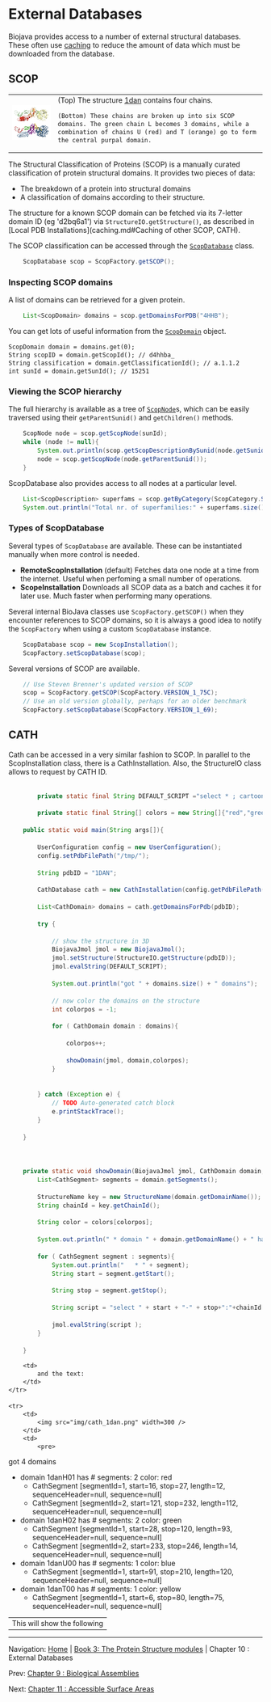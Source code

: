 External Databases
==================

Biojava provides access to a number of external structural databases. These often use [caching](caching.md) to reduce the amount of data which must be downloaded from the database.

SCOP
----

<table>
<tr><td>
	   <img src="img/1dan_scop.png" width=300 />
    </td>
<td>
	(Top) The structure <a href="http://www.rcsb.org/pdb/explore.do?structureId=1dan">1dan</a> contains four chains. <br/>

    (Bottom) These chains are broken up into six SCOP domains. The green chain L becomes 3 domains, while a combination of chains U (red) and T (orange) go to form the central purpal domain.
</td>
</tr>
</table>

The Structural Classification of Proteins (SCOP) is a manually curated classification of protein structural domains. It provides two pieces of data:

* The breakdown of a protein into structural domains
* A classification of domains according to their structure.

The structure for a known SCOP domain can be fetched via its 7-letter domain ID (eg 'd2bq6a1') via ```StructureIO.getStructure()```, as described in [Local PDB Installations](caching.md#Caching of other SCOP, CATH).

The SCOP classification can be accessed through the [```ScopDatabase```](http://www.biojava.org/docs/api/org/biojava/bio/structure/scop/ScopDatabase.html) class.

```java
    ScopDatabase scop = ScopFactory.getSCOP();
```

### Inspecting SCOP domains

A list of domains can be retrieved for a given protein.

```java
    List<ScopDomain> domains = scop.getDomainsForPDB("4HHB");
```

You can get lots of useful information from the [```ScopDomain```](http://www.biojava.org/docs/api/org/biojava/bio/structure/scop/ScopDomain.html) object. 

    ScopDomain domain = domains.get(0);
    String scopID = domain.getScopId(); // d4hhba_
    String classification = domain.getClassificationId(); // a.1.1.2
    int sunId = domain.getSunId(); // 15251

### Viewing the SCOP hierarchy

The full hierarchy is available as a tree of [```ScopNode```](http://www.biojava.org/docs/api/org/biojava/bio/structure/scop/ScopNode.html)s, which can be easily traversed using their ```getParentSunid()``` and ```getChildren()``` methods.

```java
    ScopNode node = scop.getScopNode(sunId);
    while (node != null){
        System.out.println(scop.getScopDescriptionBySunid(node.getSunid()));
        node = scop.getScopNode(node.getParentSunid());
    }
```

ScopDatabase also provides access to all nodes at a particular level.

```java
    List<ScopDescription> superfams = scop.getByCategory(ScopCategory.Superfamily);
    System.out.println("Total nr. of superfamilies:" + superfams.size());
```

### Types of ScopDatabase

Several types of ```ScopDatabase``` are available. These can be instantiated manually when more control is needed.

* __RemoteScopInstallation__ (default) Fetches data one node at a time from the internet. Useful when perfoming a small number of operations.
* __ScopeInstallation__ Downloads all SCOP data as a batch and caches it for later use. Much faster when performing many operations.

Several internal BioJava classes use ```ScopFactory.getSCOP()``` when they encounter references to SCOP domains, so it is always a good idea to notify the ```ScopFactory``` when using a custom ```ScopDatabase``` instance.

```java
    ScopDatabase scop = new ScopInstallation();
    ScopFactory.setScopDatabase(scop);
```
Several versions of SCOP are available.

```java
    // Use Steven Brenner's updated version of SCOP
    scop = ScopFactory.getSCOP(ScopFactory.VERSION_1_75C);
    // Use an old version globally, perhaps for an older benchmark
    ScopFactory.setScopDatabase(ScopFactory.VERSION_1_69);
```

CATH
----

Cath can be accessed in a very similar fashion to SCOP. In parallel to the ScopInstallation class, there is a CathInstallation. Also, the StructureIO class allows to request by CATH ID. 

```java

        private static final String DEFAULT_SCRIPT ="select * ; cartoon on; spacefill off; wireframe off; select ligands; wireframe on; spacefill on;";
        
        private static final String[] colors = new String[]{"red","green","blue","yellow"};
    
    public static void main(String args[]){
        
        UserConfiguration config = new UserConfiguration();
        config.setPdbFilePath("/tmp/");

        String pdbID = "1DAN";
        
        CathDatabase cath = new CathInstallation(config.getPdbFilePath());
        
        List<CathDomain> domains = cath.getDomainsForPdb(pdbID);
        
        try {
            
            // show the structure in 3D
            BiojavaJmol jmol = new BiojavaJmol();           
            jmol.setStructure(StructureIO.getStructure(pdbID));         
            jmol.evalString(DEFAULT_SCRIPT);
            
            System.out.println("got " + domains.size() + " domains");
            
            // now color the domains on the structure
            int colorpos = -1;
            
            for ( CathDomain domain : domains){             

                colorpos++;
                
                showDomain(jmol, domain,colorpos);
            }
                
            
        } catch (Exception e) {
            // TODO Auto-generated catch block
            e.printStackTrace();
        } 
        
    }

    
    
    private static void showDomain(BiojavaJmol jmol, CathDomain domain, int colorpos) {
        List<CathSegment> segments = domain.getSegments();
        
        StructureName key = new StructureName(domain.getDomainName());
        String chainId = key.getChainId();
        
        String color = colors[colorpos];
        
        System.out.println(" * domain " + domain.getDomainName() + " has # segments: " + domain.getSegments().size() + " color: " + color);
        
        for ( CathSegment segment : segments){
            System.out.println("   * " + segment);
            String start = segment.getStart();
            
            String stop = segment.getStop();
                        
            String script = "select " + start + "-" + stop+":"+chainId + "; color " + color +";";
            
            jmol.evalString(script );
        }
        
    }
 ```       


<table>
   <tr>
        <td>
            This will show the following
        </td>

        <td>
            and the text:
        </td>
    </tr>
    
    <tr>
        <td>    
            <img src="img/cath_1dan.png" width=300 />
        </td>
        <td>
            <pre>
                   
got 4 domains
 * domain 1danH01 has # segments: 2 color: red
   * CathSegment [segmentId=1, start=16, stop=27, length=12, sequenceHeader=null, sequence=null]
   * CathSegment [segmentId=2, start=121, stop=232, length=112, sequenceHeader=null, sequence=null]
 * domain 1danH02 has # segments: 2 color: green
   * CathSegment [segmentId=1, start=28, stop=120, length=93, sequenceHeader=null, sequence=null]
   * CathSegment [segmentId=2, start=233, stop=246, length=14, sequenceHeader=null, sequence=null]
 * domain 1danU00 has # segments: 1 color: blue
   * CathSegment [segmentId=1, start=91, stop=210, length=120, sequenceHeader=null, sequence=null]
 * domain 1danT00 has # segments: 1 color: yellow
   * CathSegment [segmentId=1, start=6, stop=80, length=75, sequenceHeader=null, sequence=null]
            </pre>
      </td>
    </tr>
</table>

   

<!--automatically generated footer-->

---

Navigation:
[Home](../README.md)
| [Book 3: The Protein Structure modules](README.md)
| Chapter 10 : External Databases

Prev: [Chapter 9 : Biological Assemblies](bioassembly.md)

Next: [Chapter 11 : Accessible Surface Areas](asa.md)
